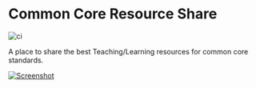 # Common Core Resource Share

![ci](https://travis-ci.com/jistjoalal/resource-share.svg?token=twXeNQnipqLZqxvas2bx&branch=master)

A place to share the best Teaching/Learning resources for common core standards.

[![Screenshot](https://jist-screenshotter.herokuapp.com/v1/desktop/https://ccshare.herokuapp.com/cc/Math/HSA)](https://ccshare.herokuapp.com/)
